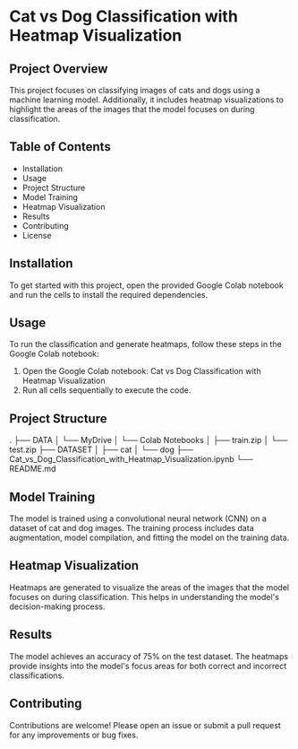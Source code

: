 # Cat vs Dog Classification with Heatmap Visualization

## Project Overview
This project focuses on classifying images of cats and dogs using a machine learning model. Additionally, it includes heatmap visualizations to highlight the areas of the images that the model focuses on during classification.

## Table of Contents
- Installation
- Usage
- Project Structure
- Model Training
- Heatmap Visualization
- Results
- Contributing
- License

## Installation
To get started with this project, open the provided Google Colab notebook and run the cells to install the required dependencies.

## Usage
To run the classification and generate heatmaps, follow these steps in the Google Colab notebook:

1. Open the Google Colab notebook: Cat vs Dog Classification with Heatmap Visualization
2. Run all cells sequentially to execute the code.

## Project Structure
.
├── DATA
│   └── MyDrive
│       └── Colab Notebooks
│           ├── train.zip
│           └── test.zip
├── DATASET
│   ├── cat
│   └── dog
├── Cat_vs_Dog_Classification_with_Heatmap_Visualization.ipynb
└── README.md

## Model Training
The model is trained using a convolutional neural network (CNN) on a dataset of cat and dog images. The training process includes data augmentation, model compilation, and fitting the model on the training data.

## Heatmap Visualization
Heatmaps are generated to visualize the areas of the images that the model focuses on during classification. This helps in understanding the model's decision-making process.

## Results
The model achieves an accuracy of 75% on the test dataset. The heatmaps provide insights into the model's focus areas for both correct and incorrect classifications.

## Contributing
Contributions are welcome! Please open an issue or submit a pull request for any improvements or bug fixes.
